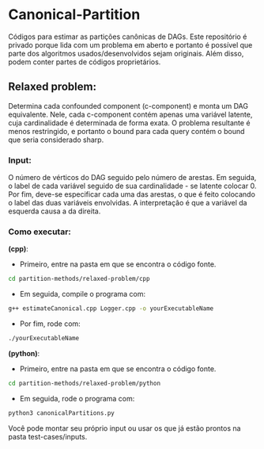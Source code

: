 # Canonical-Partition
Códigos para estimar as partições canônicas de DAGs. Este repositório é privado porque lida com um problema em aberto e portanto é possível que parte dos algoritmos usados/desenvolvidos sejam originais. Além disso, podem conter partes de códigos proprietários.

## Relaxed problem:
Determina cada confounded component (c-component) e monta um DAG equivalente. Nele, cada c-component contém apenas uma variável latente, cuja cardinalidade é determinada de forma exata. O problema resultante é menos restringido, e portanto o bound para cada query contém o bound que seria considerado sharp.

### Input:
O número de vérticos do DAG seguido pelo número de arestas. Em seguida, o label de cada variável seguido de sua cardinalidade - se latente colocar 0. Por fim, deve-se especificar cada uma das arestas, o que é feito colocando o label das duas variáveis envolvidas. A interpretação é que a variável da esquerda causa a da direita.

### Como executar:
**(cpp)**:
- Primeiro, entre na pasta em que se encontra o código fonte.
```bash
cd partition-methods/relaxed-problem/cpp
```
- Em seguida, compile o programa com:
```bash
g++ estimateCanonical.cpp Logger.cpp -o yourExecutableName
```
- Por fim, rode com:
```bash
./yourExecutableName
```

**(python)**:
- Primeiro, entre na pasta em que se encontra o código fonte.
```bash
cd partition-methods/relaxed-problem/python
```
- Em seguida, rode o programa com:
```bash
python3 canonicalPartitions.py 
```
Você pode montar seu próprio input ou usar os que já estão prontos na pasta test-cases/inputs.
